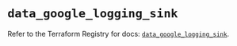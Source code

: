 # `data_google_logging_sink`

Refer to the Terraform Registry for docs: [`data_google_logging_sink`](https://registry.terraform.io/providers/hashicorp/google/6.14.1/docs/data-sources/logging_sink).
